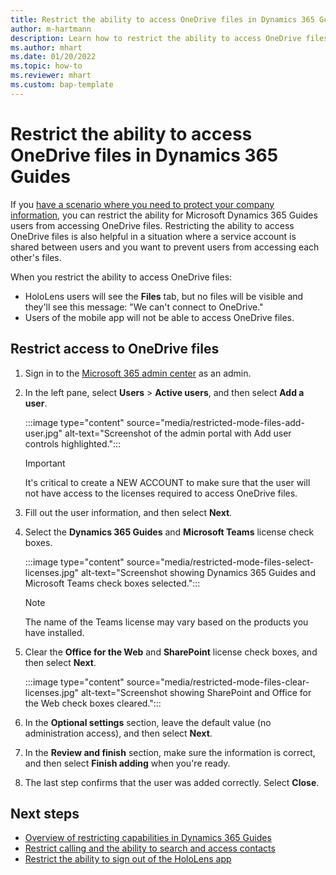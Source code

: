 ```yaml
---
title: Restrict the ability to access OneDrive files in Dynamics 365 Guides
author: m-hartmann
description: Learn how to restrict the ability to access OneDrive files in Microsoft Dynamics 365 Guides.
ms.author: mhart
ms.date: 01/20/2022
ms.topic: how-to
ms.reviewer: mhart
ms.custom: bap-template
---
```


# Restrict the ability to access OneDrive files in Dynamics 365 Guides

If you [have a scenario where you need to protect your company information](restricted-mode-overview.md), you can restrict the ability for Microsoft Dynamics 365 Guides users from accessing OneDrive files. Restricting the ability to access OneDrive files is also helpful in a situation where a service account is shared between users and you want to prevent users from accessing each other's files. 

When you restrict the ability to access OneDrive files:

- HoloLens users will see the **Files** tab, but no files will be visible and they'll see this message: "We can't connect to OneDrive."
- Users of the mobile app will not be able to access OneDrive files.

## Restrict access to OneDrive files

1. Sign in to the [Microsoft 365 admin center](https://admin.microsoft.com/Adminportal/Home?#/users) as an admin.

1. In the left pane, select **Users** > **Active users**, and then select **Add a user**.

   :::image type="content" source="media/restricted-mode-files-add-user.jpg" alt-text="Screenshot of the admin portal with Add user controls highlighted.":::

    > [!IMPORTANT]
    > It's critical to create a NEW ACCOUNT to make sure that the user will not have access to the licenses required to access OneDrive files.

1. Fill out the user information, and then select **Next**.

1. Select the **Dynamics 365 Guides** and **Microsoft Teams** license check boxes.

   :::image type="content" source="media/restricted-mode-files-select-licenses.jpg" alt-text="Screenshot showing Dynamics 365 Guides and Microsoft Teams check boxes selected.":::

    > [!NOTE]
    > The name of the Teams license may vary based on the products you have installed.

1. Clear the **Office for the Web** and **SharePoint** license check boxes, and then select **Next**.

   :::image type="content" source="media/restricted-mode-files-clear-licenses.jpg" alt-text="Screenshot showing SharePoint and Office for the Web check boxes cleared.":::

1. In the **Optional settings** section, leave the default value (no administration access), and then select **Next**.

1. In the **Review and finish** section, make sure the information is correct, and then select **Finish adding** when you're ready.

1. The last step confirms that the user was added correctly. Select **Close**.

## Next steps

- [Overview of restricting capabilities in Dynamics 365 Guides](restricted-mode-overview.md)
- [Restrict calling and the ability to search and access contacts](restricted-mode-calling.md)
- [Restrict the ability to sign out of the HoloLens app](restricted-mode-signout.md)
